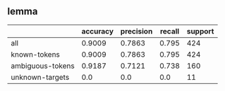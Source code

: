 
## lemma

|                  | accuracy | precision | recall | support |
|------------------|----------|-----------|--------|---------|
| all              | 0.9009   | 0.7863    | 0.795  | 424     |
| known-tokens     | 0.9009   | 0.7863    | 0.795  | 424     |
| ambiguous-tokens | 0.9187   | 0.7121    | 0.738  | 160     |
| unknown-targets  | 0.0      | 0.0       | 0.0    | 11      |

